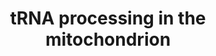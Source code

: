 ---
annotations:
- type: Pathway Ontology
  value: tRNA maturation pathway
authors:
- ReactomeTeam
- Fehrhart
description: Each strand of the circular mitochondrial genome is transcribed to yield
  long polycistronic transcripts, the heavy strand transcript and the light strand
  transcript, which are then cleaved to yield tRNAs, rRNAs, and mRNAs (Mercer et al.
  2011, reviewed in Suzuki et al. 2011, Rossmanith 2012, Powell et al. 2015). Mitochondrial
  RNase P, which is completely distinct from nuclear RNase P in having different protein
  subunits and no RNA component, cleaves at the 5' ends of tRNAs. RNase Z, an isoform
  of ELAC2 in mitochondria, cleaves at the 3' ends of tRNAs. (A different isoform
  of ELAC2 serves as RNase Z in the nucleus.) Unknown nucleases make additional cleavages
  near the 5' end of MT-CO3, the 5' end of CO1, the 5' end of CYB, and the 3' end
  of ND6. TRNT1 (CCA-adding enzyme) then post-transcriptionally polymerizes the universal
  acceptor sequence CCA onto the 3' ends of the cleaved tRNAs. In yeast, plants, and
  protozoa additional tRNAs encoded in the nucleus are imported into mitochondria
  from the cytosol (reviewed in Schneider 2011), however human mitochondria encode
  a complete complement of 22 tRNAs required for translation and tRNA import has not
  been observed in mammals. Mutations that affect mitochondrial tRNA processing cause
  human diseases that are generally characterized by abnormalities in energy-requiring
  tissues such as brain and muscle (reviewed in Suzuki et al. 2011, Sarin and Leidel
  2014).  View original pathway at [http://www.reactome.org/PathwayBrowser/#DIAGRAM=6785470
  Reactome].
last-edited: 2021-01-25
organisms:
- Homo sapiens
redirect_from:
- /index.php/Pathway:WP3809
- /instance/WP3809
schema-jsonld:
- '@context': https://schema.org/
  '@id': https://wikipathways.github.io/pathways/WP3809.html
  '@type': Dataset
  creator:
    '@type': Organization
    name: WikiPathways
  description: Each strand of the circular mitochondrial genome is transcribed to
    yield long polycistronic transcripts, the heavy strand transcript and the light
    strand transcript, which are then cleaved to yield tRNAs, rRNAs, and mRNAs (Mercer
    et al. 2011, reviewed in Suzuki et al. 2011, Rossmanith 2012, Powell et al. 2015).
    Mitochondrial RNase P, which is completely distinct from nuclear RNase P in having
    different protein subunits and no RNA component, cleaves at the 5' ends of tRNAs.
    RNase Z, an isoform of ELAC2 in mitochondria, cleaves at the 3' ends of tRNAs.
    (A different isoform of ELAC2 serves as RNase Z in the nucleus.) Unknown nucleases
    make additional cleavages near the 5' end of MT-CO3, the 5' end of CO1, the 5'
    end of CYB, and the 3' end of ND6. TRNT1 (CCA-adding enzyme) then post-transcriptionally
    polymerizes the universal acceptor sequence CCA onto the 3' ends of the cleaved
    tRNAs. In yeast, plants, and protozoa additional tRNAs encoded in the nucleus
    are imported into mitochondria from the cytosol (reviewed in Schneider 2011),
    however human mitochondria encode a complete complement of 22 tRNAs required for
    translation and tRNA import has not been observed in mammals. Mutations that affect
    mitochondrial tRNA processing cause human diseases that are generally characterized
    by abnormalities in energy-requiring tissues such as brain and muscle (reviewed
    in Suzuki et al. 2011, Sarin and Leidel 2014).  View original pathway at [http://www.reactome.org/PathwayBrowser/#DIAGRAM=6785470
    Reactome].
  keywords:
  - 'pre-MT-TI '
  - 'MT-TF '
  - 'MT-TI '
  - TRNT1
  - 'pre-MT-TS2 '
  - 'TRMT10C '
  - 'pre-MT-TS1 '
  - 'pre-MT-TC '
  - 'MT-TR '
  - 'pre-MT-TQ '
  - 'MT-TQ '
  - pre-MT-TN
  - 'MT-TG '
  - 'pre-MT-TT '
  - 16S rRNA
  - MT-ND1 mRNA
  - 12S rRNA
  - pre-MT-TC
  - MT-ND5 mRNA
  - 'MT-TA '
  - MT-ND4 mRNA
  - pre-MT-TP
  - 'pre-MT-TM '
  - pre-MT-TA
  - pre-MT-TL2
  - mtRNase P
  - 'pre-MT-TK '
  - pre-MT-TK
  - MT-ND6 mRNA
  - pre-MT-TV
  - 'MT-TC '
  - 'MT-TT '
  - 'pre-MT-TD '
  - MT-CO2 mRNA
  - 'MT-TD '
  - pre-MT-TS2
  - 'MT-TN '
  - MT-ND4L mRNA
  - MT-CO1 mRNA
  - Cleaved tRNA with 3'
  - pre-MT-TS1
  - pre-MT-TQ
  - 'MT-TW '
  - pre-MT-TM
  - 'MT-TK '
  - 5',3' cleaved
  - pre-MT-TF
  - MT-ND2 mRNA
  - 'MT-TY '
  - pre-MT-TT
  - 'HSD17B10 '
  - 'pre-MT-TW '
  - 'pre-MT-TE '
  - 'pre-MT-TL2 '
  - 'pre-MT-TP '
  - 'KIAA0391 '
  - 'MT-TP '
  - L strand transcript
  - 'MT-TM '
  - 'MT-TL2 '
  - PPi
  - 'pre-MT-TG '
  - pre-MT-TD
  - pre-MT-TE
  - MT-ATP6 mRNA
  - 'MT-TE '
  - pre-tRNA
  - pre-MT-TW
  - CTP
  - pre-MT-TI
  - 'MT-TH '
  - ATP
  - pre-MT-TH
  - 'pre-MT-TR '
  - ELAC2
  - H strand transcript
  - 'MT-TS2 '
  - MT-CYB mRNA
  - 'pre-MT-TH '
  - 'pre-MT-TL1 '
  - MT-ATP8 mRNA
  - 'pre-MT-TV '
  - CCA
  - pre-MT-TG
  - 'MT-TV '
  - 'pre-MT-TF '
  - pre-MT-TR
  - pre-MT-TY
  - 'MT-TS1 '
  - 'MT-TL1 '
  - 'pre-MT-TY '
  - pre-MT-TL1
  - 'pre-MT-TN '
  - MT-ND3 mRNA
  - 'pre-MT-TA '
  - MT-CO3 mRNA
  license: CC0
  name: tRNA processing in the mitochondrion
seo: CreativeWork
title: tRNA processing in the mitochondrion
wpid: WP3809
---